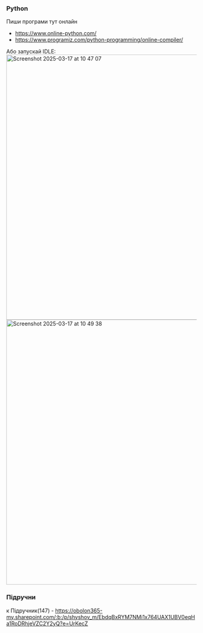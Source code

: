 ### Python
Пиши програми тут онлайн   
- https://www.online-python.com/
- https://www.programiz.com/python-programming/online-compiler/

Або запускай IDLE:  
<img width="700" alt="Screenshot 2025-03-17 at 10 47 07" src="https://github.com/user-attachments/assets/64ca2822-68a5-418d-ada6-7c456c97b204" />
<img width="700" alt="Screenshot 2025-03-17 at 10 49 38" src="https://github.com/user-attachments/assets/81cd23c6-2a44-430b-9c66-6742522e8475" />

### Підручни
к
Підручник(147) - https://obolon365-my.sharepoint.com/:b:/p/shyshov_m/EbdqBxRYM7NMi1x764UAX1UBV0eqHa1RoDRhjeVZC2Y2yQ?e=UrKecZ  

